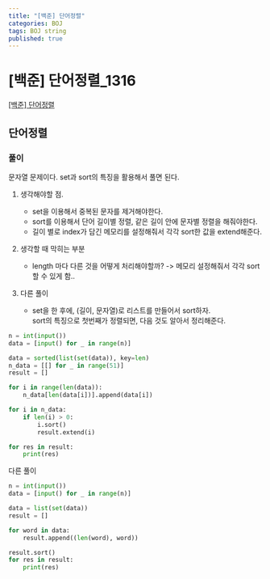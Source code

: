 ```yaml
---
title: "[백준] 단어정렬"
categories: BOJ
tags: BOJ string
published: true
---
```


# [백준] 단어정렬_1316

[[백준] 단어정렬](https://www.acmicpc.net/problem/1181)

## 단어정렬

### 풀이

문자열 문제이다. set과 sort의 특징을 활용해서 풀면 된다.  

1. 생각해야할 점.  
   - set을 이용해서 중복된 문자를 제거해야한다.  
   -  sort를 이용해서 단어 길이별 정렬, 같은 길이 안에 문자별 정렬을 해줘야한다.
   -  길이 별로 index가 담긴 메모리를 설정해줘서 각각 sort한 값을 extend해준다.

2. 생각할 때 막히는 부분
   - length 마다 다른 것을 어떻게 처리해야할까? -> 메모리 설정해줘서 각각 sort 할 수 있게 함.. 

3. 다른 풀이  
   - set을 한 후에, (길이, 문자열)로 리스트를 만들어서 sort하자.  
     sort의 특징으로 첫번째가 정렬되면, 다음 것도 알아서 정리해준다.

```python
n = int(input())
data = [input() for _ in range(n)]

data = sorted(list(set(data)), key=len)
n_data = [[] for _ in range(51)]
result = []

for i in range(len(data)):
    n_data[len(data[i])].append(data[i])

for i in n_data:
    if len(i) > 0:
        i.sort()
        result.extend(i)

for res in result:
    print(res)
```

다른 풀이  

```python
n = int(input())
data = [input() for _ in range(n)]

data = list(set(data))
result = []

for word in data:
    result.append((len(word), word))

result.sort()
for res in result:
    print(res)
```